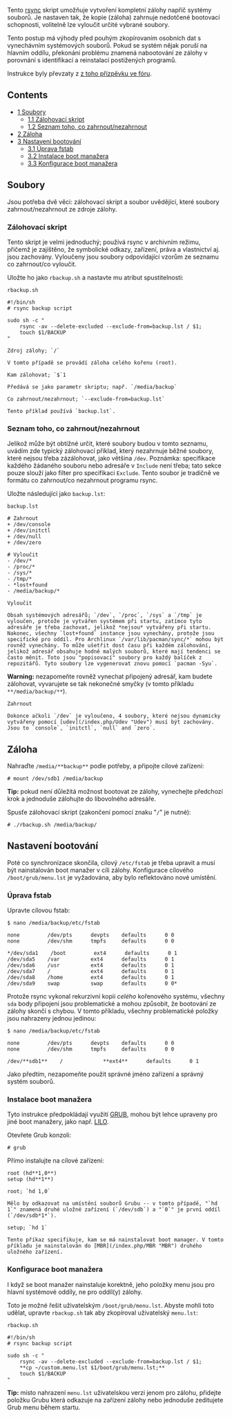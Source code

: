 Tento [rsync](/index.php/Rsync "Rsync") skript umožňuje vytvoření kompletní zálohy napříč systémy souborů. Je nastaven tak, že kopie (záloha) zahrnuje nedotčené bootovací schopnosti, volitelně lze vyloučit určité vybrané soubory.

Tento postup má výhody před pouhým zkopírovaním osobních dat s vynechávním systémových souborů. Pokud se systém nějak poruší na hlavním oddílu, překonání problému znamená nabootování ze zálohy v porovnání s identifikací a reinstalací postižených programů.

Instrukce byly převzaty z [z toho přízpěvku ve fóru](https://bbs.archlinux.org/viewtopic.php?id=83071).

## Contents

*   [1 Soubory](#Soubory)
    *   [1.1 Zálohovací skript](#Zálohovací_skript)
    *   [1.2 Seznam toho, co zahrnout/nezahrnout](#Seznam_toho,_co_zahrnout/nezahrnout)
*   [2 Záloha](#Záloha)
*   [3 Nastavení bootování](#Nastavení_bootování)
    *   [3.1 Úprava fstab](#Úprava_fstab)
    *   [3.2 Instalace boot manažera](#Instalace_boot_manažera)
    *   [3.3 Konfigurace boot manažera](#Konfigurace_boot_manažera)

## Soubory

Jsou potřeba dvě věci: zálohovací skript a soubor uvědějící, které soubory zahrnout/nezahrnout ze zdroje zálohy.

### Zálohovací skript

Tento skript je velmi jednoduchý; používá rsync v archivním režimu, přičemž je zajištěno, že symbolické odkazy, zařízení, práva a vlastnictví aj. jsou zachovány. Vyloučeny jsou soubory odpovídající vzorům ze seznamu co zahrnout/co vyloučit.

Uložte ho jako `rbackup.sh` a nastavte mu atribut spustitelnosti:

 `rbackup.sh` 
```
#!/bin/sh
# rsync backup script

sudo sh -c "
    rsync -av --delete-excluded --exclude-from=backup.lst / $1;
    touch $1/BACKUP
"
```

	Zdroj zálohy; `/`

	V tomto případě se provádí záloha celého kořenu (root).

	Kam zálohovat; `$`1

	Předává se jako parametr skriptu; např. `/media/backup`

	Co zahrnout/nezahrnout; `--exclude-from=backup.lst`

	Tento příklad používá `backup.lst`.

### Seznam toho, co zahrnout/nezahrnout

Jelikož může být obtížné určit, které soubory budou v tomto seznamu, uvádím zde typický zálohovací příklad, který nezahrnuje běžné soubory, které nejsou třeba zázálohovat, jako většina `/dev`. Poznámka: specifikace každého žádaného souboru nebo adresáře v `Include` není třeba; tato sekce pouze slouží jako filter pro specifikaci `Exclude`. Tento soubor je tradičně ve formátu co zahrnout/co nezahrnout programu rsync.

Uložte následující jako `backup.lst`:

 `backup.lst` 
```
# Zahrnout
+ /dev/console
+ /dev/initctl
+ /dev/null
+ /dev/zero

# Vyloučit
- /dev/*
- /proc/*
- /sys/*
- /tmp/*
- *lost+found
- /media/backup/*

```

	Vyloučit

	Obsah systémových adresářů; `/dev`, `/proc`, `/sys` a `/tmp` je vyloučen, protože je vytvářen systémem při startu, zatímco tyto adresáře je třeba zachovat, jelikož *nejsou* vytvářeny při startu. Nakonec, všechny `lost+found` instance jsou vynechány, protože jsou specifické pro oddíl. Pro Archlinux `/var/lib/pacman/sync/*` mohou být rovněž vynechány. To může ušetřit dost času při každém zálohování, jelikož adresář obsahuje hodně malých souborů, které mají tendenci se často měnit. Toto jsou "popisovací" soubory pro každý balíček z repozitářů. Tyto soubory lze vygenerovat znovu pomocí `pacman -Syu`.

**Warning:** nezapomeňte rovněž vynechat připojený adresář, kam budete zálohovat, vyvarujete se tak nekonečné smyčky (v tomto příkladu `**/media/backup/**`).

	Zahrnout

	Dokonce ačkoli `/dev` je vyloučeno, 4 soubory, které nejsou dynamicky vytvářeny pomocí [udev](/index.php/Udev "Udev") musí být zachovány. Jsou to `console`, `initctl`, `null` and `zero`.

## Záloha

Nahraďte `/media/**backup**` podle potřeby, a připojte cílové zařízení:

```
# mount /dev/sdb1 /media/backup

```

**Tip:** pokud není důležitá možnost bootovat ze zálohy, vynechejte předchozí krok a jednoduše zálohujte do libovolného adresáře.

Spusťe zálohovací skript (zakončení pomocí znaku "`/`" je nutné):

```
# ./rbackup.sh /media/backup/

```

## Nastavení bootování

Poté co synchronizace skončila, cílový `/etc/fstab` je třeba upravit a musí být nainstalován boot manažer v cíli zálohy. Konfigurace cílového `/boot/grub/menu.lst` je vyžadována, aby bylo reflektováno nové umístění.

### Úprava fstab

Upravte cílovou fstab:

 `$ nano /media/backup/etc/fstab` 
```
none         /dev/pts      devpts    defaults      0 0
none         /dev/shm      tmpfs     defaults      0 0

*/dev/sda1    /boot         ext4      defaults      0 1
/dev/sda5    /var          ext4      defaults      0 1
/dev/sda6    /usr          ext4      defaults      0 1
/dev/sda7    /             ext4      defaults      0 1
/dev/sda8    /home         ext4      defaults      0 1
/dev/sda9    swap          swap      defaults      0 0*

```

Protože rsync vykonal rekurzivní kopii *celého* kořenového systému, všechny `sda` body připojení jsou problematické a mohou způsobit, že bootování ze zálohy skončí s chybou. V tomto příkladu, všechny problematické položky jsou nahrazeny jednou jedinou:

 `$ nano /media/backup/etc/fstab` 
```
none         /dev/pts      devpts    defaults      0 0
none         /dev/shm      tmpfs     defaults      0 0

/dev/**sdb1**    /             **ext4**      defaults      0 1

```

Jako předtím, nezapomeňte použít správné jméno zařízení a správný systém souborů.

### Instalace boot manažera

Tyto instrukce předpokládají využití [GRUB](/index.php/GRUB "GRUB"), mohou být lehce upraveny pro jiné boot manažery, jako např. [LILO](/index.php/LILO "LILO").

Otevřete Grub konzoli:

```
# grub

```

Přímo instalujte na cílové zařízení:

```
root (hd**1,0**)
setup (hd**1**)

```

	root; `hd 1,0`

	Mělo by odkazovat na umístění souborů Grubu -- v tomto případě, "`hd 1`" znamená druhé uložné zařízení (`/dev/sdb`) a "`0`" je první oddíl (`/dev/sdb*1*`).

	setup; `hd 1`

	Tento příkaz specifikuje, kam se má nainstalovat boot manager. V tomto příkladu je nainstalován do [MBR](/index.php/MBR "MBR") druhého uložného zařízení.

### Konfigurace boot manažera

I když se boot manažer nainstaluje korektně, jeho položky menu jsou pro hlavní systémové oddíly, ne pro oddíl(y) zálohy.

Toto je možné řešit uživatelským `/boot/grub/menu.lst`. Abyste mohli toto udělat, upravte `rbackup.sh` tak aby zkopíroval uživatelský `menu.lst`:

 `rbackup.sh` 
```
#!/bin/sh
# rsync backup script

sudo sh -c "
    rsync -av --delete-excluded --exclude-from=backup.lst / $1;
    **cp ~/custom.menu.lst $1/boot/grub/menu.lst;**
    touch $1/BACKUP
"
```

**Tip:** místo nahrazení `menu.lst` uživatelskou verzi jenom pro zálohu, přidejte položku Grubu která odkazuje na zařízení zálohy nebo jednoduše zeditujete Grub menu během startu.